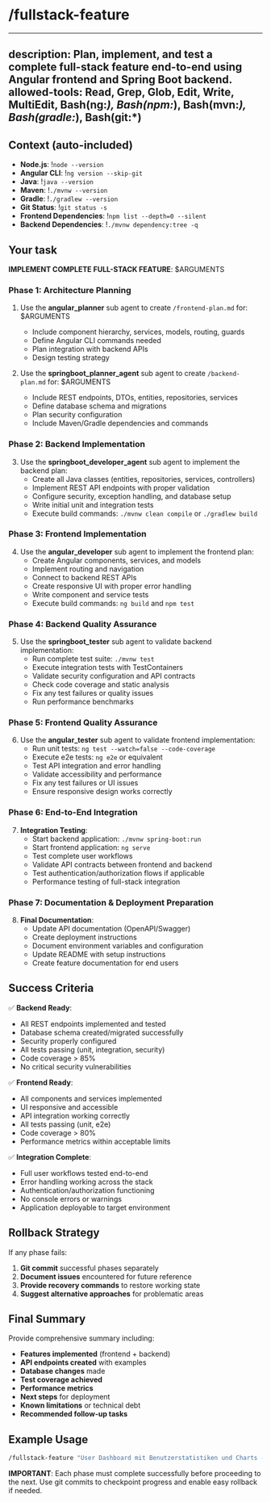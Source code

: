 # /fullstack-feature

---
description: Plan, implement, and test a complete full-stack feature end-to-end using Angular frontend and Spring Boot backend.
allowed-tools: Read, Grep, Glob, Edit, Write, MultiEdit, Bash(ng:*), Bash(npm:*), Bash(mvn:*), Bash(gradle:*), Bash(git:*)
---

## Context (auto-included)
- **Node.js**: !`node --version`
- **Angular CLI**: !`ng version --skip-git`
- **Java**: !`java --version`
- **Maven**: !`./mvnw --version`
- **Gradle**: !`./gradlew --version`
- **Git Status**: !`git status -s`
- **Frontend Dependencies**: !`npm list --depth=0 --silent`
- **Backend Dependencies**: !`./mvnw dependency:tree -q`

## Your task

**IMPLEMENT COMPLETE FULL-STACK FEATURE**: $ARGUMENTS

### Phase 1: Architecture Planning
1) Use the **angular_planner** sub agent to create `/frontend-plan.md` for: $ARGUMENTS
   - Include component hierarchy, services, models, routing, guards
   - Define Angular CLI commands needed
   - Plan integration with backend APIs
   - Design testing strategy

2) Use the **springboot_planner_agent** sub agent to create `/backend-plan.md` for: $ARGUMENTS
   - Include REST endpoints, DTOs, entities, repositories, services
   - Define database schema and migrations
   - Plan security configuration
   - Include Maven/Gradle dependencies and commands

### Phase 2: Backend Implementation
3) Use the **springboot_developer_agent** sub agent to implement the backend plan:
   - Create all Java classes (entities, repositories, services, controllers)
   - Implement REST API endpoints with proper validation
   - Configure security, exception handling, and database setup
   - Write initial unit and integration tests
   - Execute build commands: `./mvnw clean compile` or `./gradlew build`

### Phase 3: Frontend Implementation  
4) Use the **angular_developer** sub agent to implement the frontend plan:
   - Create Angular components, services, and models
   - Implement routing and navigation
   - Connect to backend REST APIs
   - Create responsive UI with proper error handling
   - Write component and service tests
   - Execute build commands: `ng build` and `npm test`

### Phase 4: Backend Quality Assurance
5) Use the **springboot_tester** sub agent to validate backend implementation:
   - Run complete test suite: `./mvnw test`
   - Execute integration tests with TestContainers
   - Validate security configuration and API contracts
   - Check code coverage and static analysis
   - Fix any test failures or quality issues
   - Run performance benchmarks

### Phase 5: Frontend Quality Assurance
6) Use the **angular_tester** sub agent to validate frontend implementation:
   - Run unit tests: `ng test --watch=false --code-coverage`
   - Execute e2e tests: `ng e2e` or equivalent
   - Test API integration and error handling
   - Validate accessibility and performance
   - Fix any test failures or UI issues
   - Ensure responsive design works correctly

### Phase 6: End-to-End Integration
7) **Integration Testing**:
   - Start backend application: `./mvnw spring-boot:run`
   - Start frontend application: `ng serve`
   - Test complete user workflows
   - Validate API contracts between frontend and backend
   - Test authentication/authorization flows if applicable
   - Performance testing of full-stack integration

### Phase 7: Documentation & Deployment Preparation
8) **Final Documentation**:
   - Update API documentation (OpenAPI/Swagger)
   - Create deployment instructions
   - Document environment variables and configuration
   - Update README with setup instructions
   - Create feature documentation for end users

## Success Criteria

✅ **Backend Ready**:
- All REST endpoints implemented and tested
- Database schema created/migrated successfully  
- Security properly configured
- All tests passing (unit, integration, security)
- Code coverage > 85%
- No critical security vulnerabilities

✅ **Frontend Ready**:
- All components and services implemented
- UI responsive and accessible
- API integration working correctly
- All tests passing (unit, e2e)
- Code coverage > 80%
- Performance metrics within acceptable limits

✅ **Integration Complete**:
- Full user workflows tested end-to-end
- Error handling working across the stack
- Authentication/authorization functioning
- No console errors or warnings
- Application deployable to target environment

## Rollback Strategy

If any phase fails:
1. **Git commit** successful phases separately
2. **Document issues** encountered for future reference
3. **Provide recovery commands** to restore working state
4. **Suggest alternative approaches** for problematic areas

## Final Summary

Provide comprehensive summary including:
- **Features implemented** (frontend + backend)
- **API endpoints created** with examples
- **Database changes** made
- **Test coverage achieved** 
- **Performance metrics**
- **Next steps** for deployment
- **Known limitations** or technical debt
- **Recommended follow-up tasks**

## Example Usage

```bash
/fullstack-feature "User Dashboard mit Benutzerstatistiken und Charts - soll Benutzerdaten anzeigen, Charts mit Aktivitätsverläufen generieren und Export-Funktionalität bieten"
```

**IMPORTANT**: Each phase must complete successfully before proceeding to the next. Use git commits to checkpoint progress and enable easy rollback if needed.